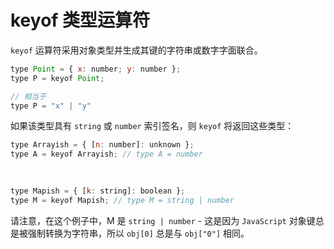 # keyof 类型运算符

`keyof` 运算符采用对象类型并生成其键的字符串或数字字面联合。

```js
type Point = { x: number; y: number };
type P = keyof Point;

// 相当于
type P = "x" | "y"
```

如果该类型具有 `string` 或 `number` 索引签名，则 `keyof` 将返回这些类型：

```js
type Arrayish = { [n: number]: unknown };
type A = keyof Arrayish; // type A = number
    

 
type Mapish = { [k: string]: boolean };
type M = keyof Mapish; // type M = string | number
```

请注意，在这个例子中，M 是 `string | number` - 这是因为 `JavaScript` 对象键总是被强制转换为字符串，所以 `obj[0]` 总是与 `obj["0"]` 相同。
